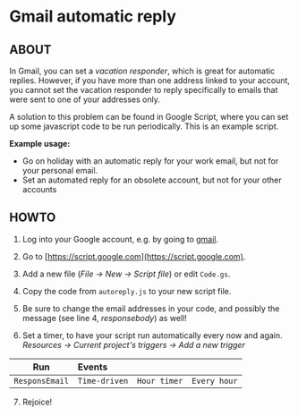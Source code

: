 Gmail automatic reply
=====================


ABOUT
-----

In Gmail, you can set a *vacation responder*, which is great for automatic
replies. However, if you have more than one address linked to your account,
you cannot set the vacation responder to reply specifically to emails that
were sent to one of your addresses only.

A solution to this problem can be found in Google Script, where you can
set up some javascript code to be run periodically. This is an example
script.

**Example usage:**
- Go on holiday with an automatic reply for your work email, but not for
your personal email.
- Set an automated reply for an obsolete account, but not for your other
accounts


HOWTO
-----

1) Log into your Google account, e.g. by going to [gmail](https://www.gmail.com).

2) Go to [https://script.google.com](https://script.google.com).

3) Add a new file (*File -> New -> Script file*) or edit `Code.gs`.

4) Copy the code from `autoreply.js` to your new script file.

5) Be sure to change the email addresses in your code, and possibly the
message (see line 4, *responsebody*) as well!

6) Set a timer, to have your script run automatically every now and again.
*Resources -> Current project's triggers -> Add a new trigger*


|**Run**	|**Events**	|		|		|
|:-------------:|:--------------|---------------|--------------:|
|`ResponsEmail`	|`Time-driven`	|`Hour timer`	|`Every hour`	|


7) Rejoice!
